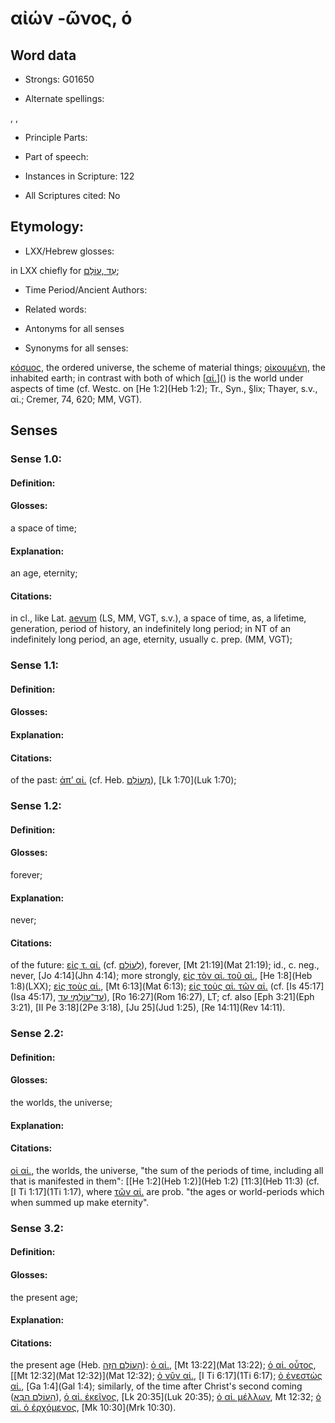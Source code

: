 # αἰών -ῶνος, ὁ

<!-- Status: S2=NeedsEdits -->
<!-- Lexica used for edits:   -->

## Word data

* Strongs: G01650

* Alternate spellings:

, , 

* Principle Parts: 


* Part of speech: 


* Instances in Scripture: 122

* All Scriptures cited: No

## Etymology: 


* LXX/Hebrew glosses: 

in LXX chiefly for [עַד ,עוֹלָם](//en-uhl/H5769);

* Time Period/Ancient Authors: 


* Related words: 

* Antonyms for all senses

* Synonyms for all senses: 

 [κόσμος](), the ordered universe, the scheme of material things; [οἰκουμένη](), the inhabited earth; in contrast with both of which [[αἰ.]()]() is the world under aspects of time (cf. Westc. on [He 1:2](Heb 1:2); Tr., Syn., §lix; Thayer, s.v., αἰ.; Cremer, 74, 620; MM, VGT).

## Senses 


### Sense  1.0: 

#### Definition: 

#### Glosses: 

a space of time; 

#### Explanation: 

an age, eternity; 

#### Citations: 

in cl., like Lat. [aevum]() (LS, MM, VGT, s.v.), a space of time, as, a lifetime, generation, period of history, an indefinitely long period; in NT of an indefinitely long period, an age, eternity, usually c. prep. (MM, VGT);

### Sense  1.1: 

#### Definition: 


#### Glosses:



#### Explanation:



#### Citations: 

of the past: [ἀπ’ αἰ.]() (cf. Heb. [מֵעוֹלָם](//en-uhl/H5769)), [Lk 1:70](Luk 1:70); 

### Sense  1.2: 

#### Definition: 

#### Glosses: 

forever; 

#### Explanation: 

never; 

#### Citations: 

of the future: [εἰς τ. αἰ.]() (cf. [לְעוֹלָם](//en-uhl/H5769)), forever, [Mt 21:19](Mat 21:19); id., c. neg., never, [Jo 4:14](Jhn 4:14); more strongly, [εἰς τὸν αἰ. τοῦ αἰ.](), [He 1:8](Heb 1:8)(LXX); [εἰς τοὺς αἰ.](), [Mt 6:13](Mat 6:13); [εἰς τοὺς αἰ. τῶν αἰ.]() (cf. [Is 45:17](Isa 45:17), [עַד־עוֹלְמֵי עַד](//en-uhl/H5769)), [Ro 16:27](Rom 16:27), LT; cf. also [Eph 3:21](Eph 3:21), [II Pe 3:18](2Pe 3:18), [Ju 25](Jud 1:25), [Re 14:11](Rev 14:11). 

### Sense  2.2: 

#### Definition: 

#### Glosses: 

the worlds, the universe; 

#### Explanation: 


#### Citations: 

[οἱ αἰ.](), the worlds, the universe, "the sum of the periods of time, including all that is manifested in them": [[He 1:2](Heb 1:2)](Heb 1:2) [11:3](Heb 11:3) (cf. [I Ti 1:17](1Ti 1:17), where [τῶν αἰ.]() are prob. "the ages or world-periods which when summed up make eternity". 

### Sense  3.2: 

#### Definition: 

#### Glosses: 

the present age; 

#### Explanation: 


#### Citations: 

the present age (Heb. [הָעוֹלָם הַזֶּה](//en-uhl/H5769)): [ὁ αἰ.](), [Mt 13:22](Mat 13:22); [ὁ αἰ. οὗτος](), [[Mt 12:32](Mat 12:32)](Mat 12:32); [ὁ νῦν αἰ.](), [I Ti 6:17](1Ti 6:17); [ὁ ἐνεστὼς αἰ.](), [Ga 1:4](Gal 1:4); similarly, of the time after Christ's second coming ([הָעוֹלָם הַבָּא](//en-uhl/H5769)), [ὁ αἰ. ἐκεῖνος](), [Lk 20:35](Luk 20:35); [ὁ αἰ. μέλλων](), Mt 12:32; [ὁ αἰ. ὁ ἐρχόμενος](), [Mk 10:30](Mrk 10:30).
